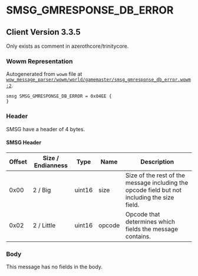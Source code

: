 # SMSG_GMRESPONSE_DB_ERROR

## Client Version 3.3.5

Only exists as comment in azerothcore/trinitycore.

### Wowm Representation

Autogenerated from `wowm` file at [`wow_message_parser/wowm/world/gamemaster/smsg_gmresponse_db_error.wowm:2`](https://github.com/gtker/wow_messages/tree/main/wow_message_parser/wowm/world/gamemaster/smsg_gmresponse_db_error.wowm#L2).
```rust,ignore
smsg SMSG_GMRESPONSE_DB_ERROR = 0x04EE {
}
```
### Header

SMSG have a header of 4 bytes.

#### SMSG Header

| Offset | Size / Endianness | Type   | Name   | Description |
| ------ | ----------------- | ------ | ------ | ----------- |
| 0x00   | 2 / Big           | uint16 | size   | Size of the rest of the message including the opcode field but not including the size field.|
| 0x02   | 2 / Little        | uint16 | opcode | Opcode that determines which fields the message contains.|

### Body

This message has no fields in the body.

